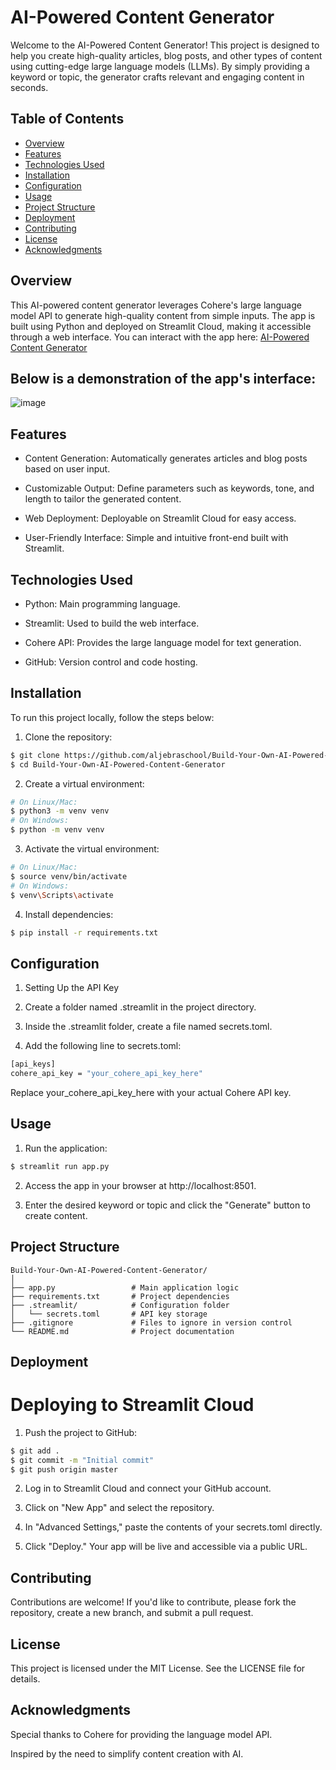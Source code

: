 # AI-Powered Content Generator

Welcome to the AI-Powered Content Generator! This project is designed to help you create high-quality articles, blog posts, and other types of content using cutting-edge large language models (LLMs). By simply providing a keyword or topic, the generator crafts relevant and engaging content in seconds.

## Table of Contents

- [Overview](#Overview)
- [Features](#Features)
- [Technologies Used](#Technologies-Used)
- [Installation](#Installation)
- [Configuration](#Configuration)
- [Usage](#Usage)
- [Project Structure](#Project-Structure)
- [Deployment](#Deployment)
- [Contributing](#Contributing)
- [License](#License)
- [Acknowledgments](#Acknowledgments)

## Overview

This AI-powered content generator leverages Cohere's large language model API to generate high-quality content from simple inputs. The app is built using Python and deployed on Streamlit Cloud, making it accessible through a web interface.
You can interact with the app here: [AI-Powered Content Generator](https://build-your-own-ai-powered-content-generator-byxexx7m9nuwj67py7.streamlit.app/)

## **Below is a demonstration of the app's interface:**
![image](https://github.com/user-attachments/assets/172f6194-d674-4032-ad64-cd7ab15f71ff)


## Features

- Content Generation: Automatically generates articles and blog posts based on user input.

- Customizable Output: Define parameters such as keywords, tone, and length to tailor the generated content.

- Web Deployment: Deployable on Streamlit Cloud for easy access.

- User-Friendly Interface: Simple and intuitive front-end built with Streamlit.

## Technologies Used

- Python: Main programming language.

- Streamlit: Used to build the web interface.

- Cohere API: Provides the large language model for text generation.

- GitHub: Version control and code hosting.


## Installation

To run this project locally, follow the steps below:

1. Clone the repository:

``` bash
$ git clone https://github.com/aljebraschool/Build-Your-Own-AI-Powered-Content-Generator.git
$ cd Build-Your-Own-AI-Powered-Content-Generator

```

2. Create a virtual environment:

``` bash
# On Linux/Mac:
$ python3 -m venv venv
# On Windows:
$ python -m venv venv

```
3. Activate the virtual environment:

``` bash
# On Linux/Mac:
$ source venv/bin/activate
# On Windows:
$ venv\Scripts\activate

```

4. Install dependencies:

``` bash
$ pip install -r requirements.txt
```

## Configuration

1. Setting Up the API Key

2. Create a folder named .streamlit in the project directory.

3. Inside the .streamlit folder, create a file named secrets.toml.

4. Add the following line to secrets.toml:

``` bash
[api_keys]
cohere_api_key = "your_cohere_api_key_here"

```
Replace your_cohere_api_key_here with your actual Cohere API key.

## Usage

1. Run the application:

``` bash
$ streamlit run app.py

```

2. Access the app in your browser at http://localhost:8501.

3. Enter the desired keyword or topic and click the "Generate" button to create content.

## Project Structure

```plaintext
Build-Your-Own-AI-Powered-Content-Generator/
│
├── app.py                 # Main application logic
├── requirements.txt       # Project dependencies
├── .streamlit/            # Configuration folder
│   └── secrets.toml       # API key storage
├── .gitignore             # Files to ignore in version control
└── README.md              # Project documentation

```

## Deployment

# Deploying to Streamlit Cloud

1. Push the project to GitHub:

``` bash
$ git add .
$ git commit -m "Initial commit"
$ git push origin master
```
2. Log in to Streamlit Cloud and connect your GitHub account.

3. Click on "New App" and select the repository.

4. In "Advanced Settings," paste the contents of your secrets.toml directly.

5. Click "Deploy." Your app will be live and accessible via a public URL.

## Contributing

Contributions are welcome! If you'd like to contribute, please fork the repository, create a new branch, and submit a pull request.

## License

This project is licensed under the MIT License. See the LICENSE file for details.

## Acknowledgments

Special thanks to Cohere for providing the language model API.

Inspired by the need to simplify content creation with AI.

  

